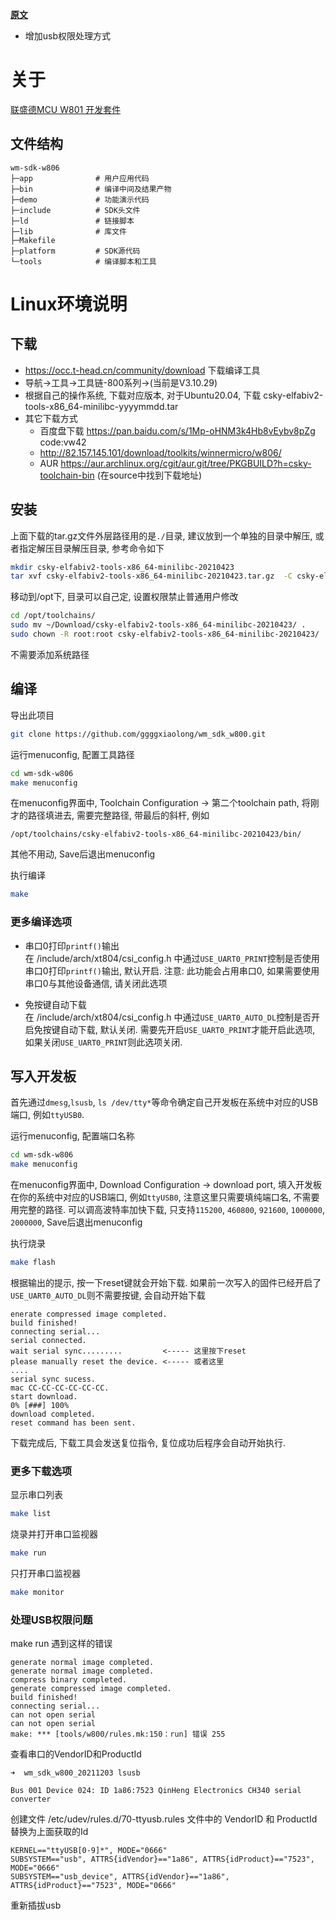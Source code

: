 **[原文](https://github.com/IOsetting/wm-sdk-w806/blob/main/README.cn.md)**
- 增加usb权限处理方式

# 关于 

[联盛德MCU W801 开发套件](https://www.winnermicro.com/html/1/156/158/558.html)

## 文件结构

```
wm-sdk-w806
├─app              # 用户应用代码
├─bin              # 编译中间及结果产物
├─demo             # 功能演示代码
├─include          # SDK头文件
├─ld               # 链接脚本
├─lib              # 库文件
├─Makefile
├─platform         # SDK源代码
└─tools            # 编译脚本和工具
```

# Linux环境说明

## 下载

* https://occ.t-head.cn/community/download 下载编译工具
* 导航->工具->工具链-800系列->(当前是V3.10.29)
* 根据自己的操作系统, 下载对应版本, 对于Ubuntu20.04, 下载 csky-elfabiv2-tools-x86_64-minilibc-yyyymmdd.tar
* 其它下载方式
   * 百度盘下载 https://pan.baidu.com/s/1Mp-oHNM3k4Hb8vEybv8pZg code:vw42
   * http://82.157.145.101/download/toolkits/winnermicro/w806/
   * AUR https://aur.archlinux.org/cgit/aur.git/tree/PKGBUILD?h=csky-toolchain-bin (在source中找到下载地址)

## 安装

上面下载的tar.gz文件外层路径用的是`./`目录, 建议放到一个单独的目录中解压, 或者指定解压目录解压目录, 参考命令如下
```bash
mkdir csky-elfabiv2-tools-x86_64-minilibc-20210423
tar xvf csky-elfabiv2-tools-x86_64-minilibc-20210423.tar.gz  -C csky-elfabiv2-tools-x86_64-minilibc-20210423/
```
移动到/opt下, 目录可以自己定, 设置权限禁止普通用户修改
```bash
cd /opt/toolchains/
sudo mv ~/Download/csky-elfabiv2-tools-x86_64-minilibc-20210423/ .
sudo chown -R root:root csky-elfabiv2-tools-x86_64-minilibc-20210423/
```
不需要添加系统路径

## 编译

导出此项目
```bash
git clone https://github.com/ggggxiaolong/wm_sdk_w800.git
```
运行menuconfig, 配置工具路径
```bash
cd wm-sdk-w806
make menuconfig
```
在menuconfig界面中, Toolchain Configuration -> 第二个toolchain path, 将刚才的路径填进去, 需要完整路径, 带最后的斜杆, 例如
```
/opt/toolchains/csky-elfabiv2-tools-x86_64-minilibc-20210423/bin/
```
其他不用动, Save后退出menuconfig

执行编译
```bash
make
```

### 更多编译选项

* 串口0打印`printf()`输出  
  在 /include/arch/xt804/csi_config.h 中通过`USE_UART0_PRINT`控制是否使用串口0打印`printf()`输出, 默认开启. 注意: 此功能会占用串口0, 如果需要使用串口0与其他设备通信, 请关闭此选项

* 免按键自动下载  
  在 /include/arch/xt804/csi_config.h 中通过`USE_UART0_AUTO_DL`控制是否开启免按键自动下载, 默认关闭. 需要先开启`USE_UART0_PRINT`才能开启此选项, 如果关闭`USE_UART0_PRINT`则此选项关闭.

## 写入开发板

首先通过`dmesg`,`lsusb`, `ls /dev/tty*`等命令确定自己开发板在系统中对应的USB端口, 例如`ttyUSB0`.  

运行menuconfig, 配置端口名称
```bash
cd wm-sdk-w806
make menuconfig
```
在menuconfig界面中, Download Configuration -> download port, 填入开发板在你的系统中对应的USB端口, 例如`ttyUSB0`, 注意这里只需要填纯端口名, 不需要用完整的路径. 可以调高波特率加快下载, 只支持`115200`, `460800`, `921600`, `1000000`, `2000000`, Save后退出menuconfig

执行烧录
```bash
make flash
```
根据输出的提示, 按一下reset键就会开始下载. 如果前一次写入的固件已经开启了`USE_UART0_AUTO_DL`则不需要按键, 会自动开始下载
```
enerate compressed image completed.
build finished!
connecting serial...
serial connected.
wait serial sync.........         <----- 这里按下reset
please manually reset the device. <----- 或者这里
....
serial sync sucess.
mac CC-CC-CC-CC-CC-CC.
start download.
0% [###] 100%
download completed.
reset command has been sent.
```
下载完成后, 下载工具会发送复位指令, 复位成功后程序会自动开始执行.

### 更多下载选项

显示串口列表
```bash
make list
```
烧录并打开串口监视器 
```bash
make run
```
只打开串口监视器 
```bash
make monitor
```

### 处理USB权限问题

make run 遇到这样的错误

```shell
generate normal image completed.
generate normal image completed.
compress binary completed.
generate compressed image completed.
build finished!
connecting serial...
can not open serial
can not open serial
make: *** [tools/w800/rules.mk:150：run] 错误 255
```

查看串口的VendorID和ProductId
```shell
➜  wm_sdk_w800_20211203 lsusb

Bus 001 Device 024: ID 1a86:7523 QinHeng Electronics CH340 serial converter
```

创建文件 /etc/udev/rules.d/70-ttyusb.rules
文件中的 VendorID 和 ProductId 替换为上面获取的Id

```
KERNEL=="ttyUSB[0-9]*", MODE="0666"
SUBSYSTEM=="usb", ATTRS{idVendor}=="1a86", ATTRS{idProduct}=="7523", MODE="0666"
SUBSYSTEM=="usb_device", ATTRS{idVendor}=="1a86", ATTRS{idProduct}=="7523", MODE="0666"
```
重新插拔usb